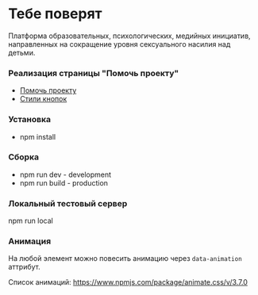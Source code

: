 # Тебе поверят 
Платформа образовательных, психологических, медийных инициатив, направленных на сокращение уровня сексуального насилия над детьми.

### Реализация страницы "Помочь проекту"
- [Помочь проекту](https://paveldanilin.github.io/yp-extra/support.html)
- [Стили кнопок](https://paveldanilin.github.io/yp-extra/buttons.html)

### Установка 
* npm install

### Сборка
* npm run dev - development
* npm run build - production

### Локальный тестовый сервер
npm run local

### Анимация
На любой элемент можно повесить анимацию через ```data-animation``` аттрибут.

Список анимаций: https://www.npmjs.com/package/animate.css/v/3.7.0

